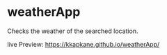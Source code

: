 # weatherApp

Checks the weather of the searched location.

live Preview: https://kkapkane.github.io/weatherApp/
